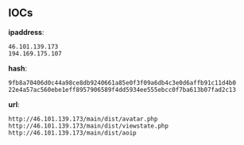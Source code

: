 
## IOCs

__ipaddress__:

```text
46.101.139.173
194.169.175.107
```
__hash__:

```text
9fb8a70406d0c44a98ce8db9240661a85e0f3f09a6db4c3e0d6affb91c11d4b0
22e4a57ac560ebe1eff8957906589f4dd5934ee555ebcc0f7ba613b07fad2c13
```
__url__:

```text
http://46.101.139.173/main/dist/avatar.php
http://46.101.139.173/main/dist/viewstate.php
http://46.101.139.173/main/dist/aoip
```